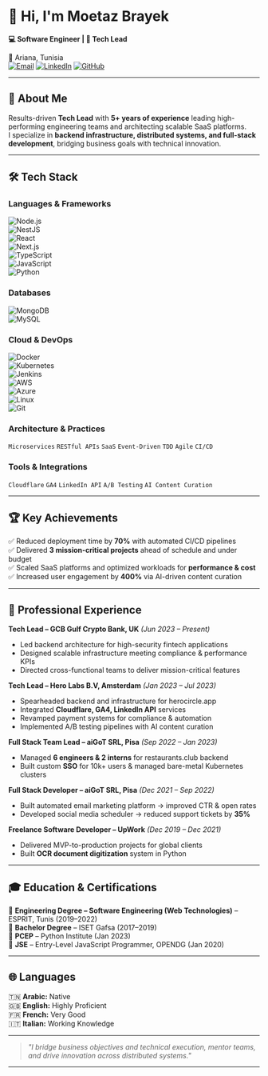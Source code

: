 # 👋 Hi, I'm Moetaz Brayek  

**💻 Software Engineer | 🚀 Tech Lead**  

📍 Ariana, Tunisia  
[![Email](https://img.shields.io/badge/Email-%23D14836?style=flat&logo=gmail&logoColor=white)](mailto:moetaz.brayek.eng@gmail.com)
[![LinkedIn](https://img.shields.io/badge/LinkedIn-%230A66C2?style=flat&logo=linkedin&logoColor=white)](https://linkedin.com/in/moetaz-brayek)
[![GitHub](https://img.shields.io/badge/GitHub-%23121011?style=flat&logo=github&logoColor=white)](https://github.com/moetazbrayekbackup)

---

## 🚀 About Me  

Results-driven **Tech Lead** with **5+ years of experience** leading high-performing engineering teams and architecting scalable SaaS platforms.  
I specialize in **backend infrastructure, distributed systems, and full-stack development**, bridging business goals with technical innovation.  

---

## 🛠️ Tech Stack  

### **Languages & Frameworks**  
![Node.js](https://img.shields.io/badge/Node.js-%23339933?style=flat&logo=node.js&logoColor=white)  
![NestJS](https://img.shields.io/badge/NestJS-%23E0234E?style=flat&logo=nestjs&logoColor=white)  
![React](https://img.shields.io/badge/React-%2361DAFB?style=flat&logo=react&logoColor=black)  
![Next.js](https://img.shields.io/badge/Next.js-%23000000?style=flat&logo=next.js&logoColor=white)  
![TypeScript](https://img.shields.io/badge/TypeScript-%23007ACC?style=flat&logo=typescript&logoColor=white)  
![JavaScript](https://img.shields.io/badge/JavaScript-%23F7DF1E?style=flat&logo=javascript&logoColor=black)  
![Python](https://img.shields.io/badge/Python-%233776AB?style=flat&logo=python&logoColor=white)  

### **Databases**  
![MongoDB](https://img.shields.io/badge/MongoDB-%2347A248?style=flat&logo=mongodb&logoColor=white)  
![MySQL](https://img.shields.io/badge/MySQL-%234479A1?style=flat&logo=mysql&logoColor=white)  

### **Cloud & DevOps**  
![Docker](https://img.shields.io/badge/Docker-%230db7ed?style=flat&logo=docker&logoColor=white)  
![Kubernetes](https://img.shields.io/badge/Kubernetes-%23326CE5?style=flat&logo=kubernetes&logoColor=white)  
![Jenkins](https://img.shields.io/badge/Jenkins-%23D24939?style=flat&logo=jenkins&logoColor=white)  
![AWS](https://img.shields.io/badge/AWS-%23232F3E?style=flat&logo=amazon-aws&logoColor=white)  
![Azure](https://img.shields.io/badge/Azure-%230078D4?style=flat&logo=microsoft-azure&logoColor=white)  
![Linux](https://img.shields.io/badge/Linux-%23FCC624?style=flat&logo=linux&logoColor=black)  
![Git](https://img.shields.io/badge/Git-%23F05032?style=flat&logo=git&logoColor=white)  

### **Architecture & Practices**  
`Microservices` `RESTful APIs` `SaaS` `Event-Driven` `TDD` `Agile` `CI/CD`  

### **Tools & Integrations**  
`Cloudflare` `GA4` `LinkedIn API` `A/B Testing` `AI Content Curation`  

---

## 🏆 Key Achievements  

✅ Reduced deployment time by **70%** with automated CI/CD pipelines  
✅ Delivered **3 mission-critical projects** ahead of schedule and under budget  
✅ Scaled SaaS platforms and optimized workloads for **performance & cost**  
✅ Increased user engagement by **400%** via AI-driven content curation  

---

## 💼 Professional Experience  

**Tech Lead – GCB Gulf Crypto Bank, UK** _(Jun 2023 – Present)_  
- Led backend architecture for high-security fintech applications  
- Designed scalable infrastructure meeting compliance & performance KPIs  
- Directed cross-functional teams to deliver mission-critical features  

**Tech Lead – Hero Labs B.V, Amsterdam** _(Jan 2023 – Jul 2023)_  
- Spearheaded backend and infrastructure for herocircle.app  
- Integrated **Cloudflare, GA4, LinkedIn API** services  
- Revamped payment systems for compliance & automation  
- Implemented A/B testing pipelines with AI content curation  

**Full Stack Team Lead – aiGoT SRL, Pisa** _(Sep 2022 – Jan 2023)_  
- Managed **6 engineers & 2 interns** for restaurants.club backend  
- Built custom **SSO** for 10k+ users & managed bare-metal Kubernetes clusters  

**Full Stack Developer – aiGoT SRL, Pisa** _(Dec 2021 – Sep 2022)_  
- Built automated email marketing platform → improved CTR & open rates  
- Developed social media scheduler → reduced support tickets by **35%**  

**Freelance Software Developer – UpWork** _(Dec 2019 – Dec 2021)_  
- Delivered MVP-to-production projects for global clients  
- Built **OCR document digitization** system in Python  

---

## 🎓 Education & Certifications  

📌 **Engineering Degree – Software Engineering (Web Technologies)** – ESPRIT, Tunis (2019–2022)  
📌 **Bachelor Degree** – ISET Gafsa (2017–2019)  
📌 **PCEP** – Python Institute (Jan 2023)  
📌 **JSE** – Entry-Level JavaScript Programmer, OPENDG (Jan 2020)  

---

## 🌐 Languages  

🇹🇳 **Arabic:** Native  
🇬🇧 **English:** Highly Proficient  
🇫🇷 **French:** Very Good  
🇮🇹 **Italian:** Working Knowledge  

---

> _"I bridge business objectives and technical execution, mentor teams, and drive innovation across distributed systems."_  

---
